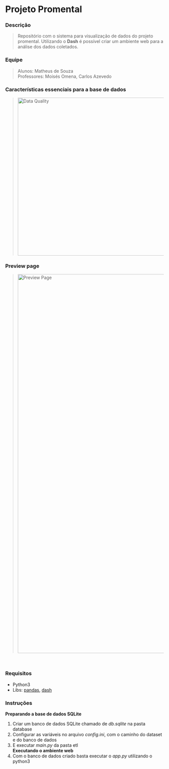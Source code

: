 # Projeto Promental

### Descrição<br>
> Repositório com o sistema para visualização de dados do projeto promental. Utilizando o **Dash** é possível 
criar um ambiente web para a análise dos dados coletados.
### Equipe<br>
> Alunos: Matheus de Souza<br>
> Professores: Moisés Omena, Carlos Azevedo


### Características essenciais para a base de dados
><img src="https://raw.githubusercontent.com/matheuss3/promental-data-visualization/main/arquivos-auxiliares/data-quality.jpeg?token=GHSAT0AAAAAABSN64Q5ZWJZQ7N6RAPTPRNUYSCJVOA" width="500" alt="Data Quality">

### Preview page
><img src="https://raw.githubusercontent.com/matheuss3/promental-data-visualization/main/images/preview_dashboard.png?token=GHSAT0AAAAAABSN64Q4OUSJLZFLWLGDL2RCYSCJZHQ" width="1200" alt="Preview Page">
<br>


### Requisitos<br>
- Python3
- Libs: [pandas](https://pandas.pydata.org/), [dash](https://dash.plotly.com/)

### Instruções<br>
**Preparando a base de dados SQLite**
1. Criar um banco de dados SQLite chamado de *db.sqlite* na pasta database
2. Configurar as variáveis no arquivo *config.ini*, com o caminho do dataset e do banco de dados
3. E executar *main.py* da pasta etl<br>
**Executando o ambiente web**
4. Com o banco de dados criado basta executar o *app.py* utilizando o python3
